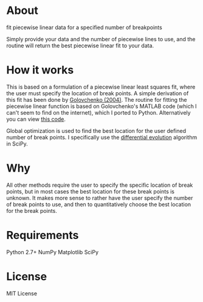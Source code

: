 # About
fit piecewise linear data for a specified number of breakpoints

Simply provide your data and the number of piecewise lines to use, and the routine will return the best piecewise linear fit to your data.

# How it works
This is based on a formulation of a piecewise linear least squares fit, where the user must specify the location of break points. A simple derivation of this fit has been done by [Golovchenko (2004)](http://golovchenko.org/docs/ContinuousPiecewiseLinearFit.pdf). The routine for fitting the piecewise linear function is based on Golovchenko's MATLAB code (which I can't seem to find on the internet), which I ported to Python. Alternatively you can view [this code](https://www.mathworks.com/matlabcentral/fileexchange/40913-piecewise-linear-least-square-fit).

Global optimization is used to find the best location for the user defined number of break points. I specifically use the [differential evolution](https://docs.scipy.org/doc/scipy-0.17.0/reference/generated/scipy.optimize.differential_evolution.html) algorithm in SciPy.

# Why
All other methods require the user to specify the specific location of break points, but in most cases the best location for these break points is unknown. It makes more sense to rather have the user specify the number of break points to use, and then to quantitatively choose the best location for the break points.

# Requirements
Python 2.7+
NumPy
Matplotlib
SciPy

# License
MIT License
